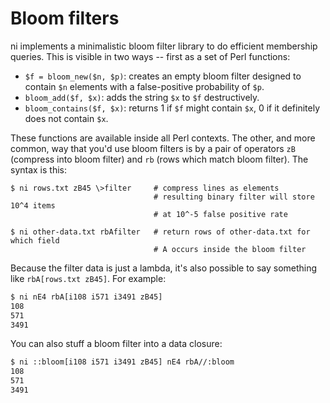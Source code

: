 # Bloom filters
ni implements a minimalistic bloom filter library to do efficient membership
queries. This is visible in two ways -- first as a set of Perl functions:

- `$f = bloom_new($n, $p)`: creates an empty bloom filter designed to contain
  `$n` elements with a false-positive probability of `$p`.
- `bloom_add($f, $x)`: adds the string `$x` to `$f` destructively.
- `bloom_contains($f, $x)`: returns 1 if `$f` might contain `$x`, 0 if it
  definitely does not contain `$x`.

These functions are available inside all Perl contexts. The other, and more
common, way that you'd use bloom filters is by a pair of operators `zB`
(compress into bloom filter) and `rb` (rows which match bloom filter). The
syntax is this:

```
$ ni rows.txt zB45 \>filter     # compress lines as elements
                                # resulting binary filter will store 10^4 items
                                # at 10^-5 false positive rate

$ ni other-data.txt rbAfilter   # return rows of other-data.txt for which field
                                # A occurs inside the bloom filter
```

Because the filter data is just a lambda, it's also possible to say something
like `rbA[rows.txt zB45]`. For example:

```bash
$ ni nE4 rbA[i108 i571 i3491 zB45]
108
571
3491
```

You can also stuff a bloom filter into a data closure:

```bash
$ ni ::bloom[i108 i571 i3491 zB45] nE4 rbA//:bloom
108
571
3491
```
